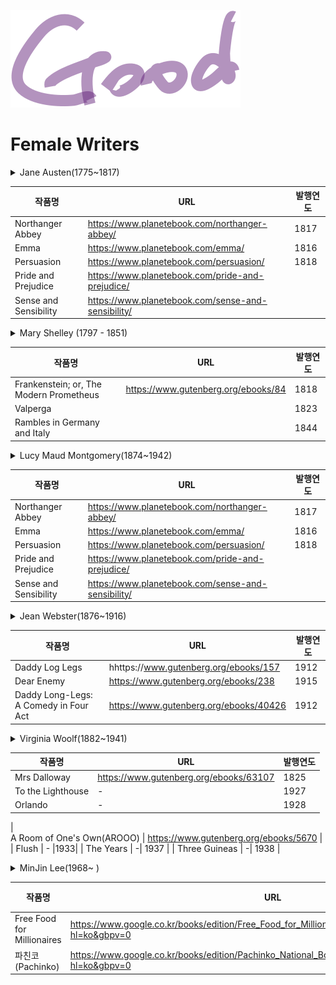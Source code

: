 ![Good Sign](https://raw.githubusercontent.com/inoxgit/img/1833c2bb99cd4ac387ccab4acc2ca1634dc0feec/good.svg)


# Female Writers


<details>
    <summary>Jane Austen(1775~1817)</summary>
    <p> 잉글랜드의 소설가. 서양 문학사에서 매우 영향력 있고 중요한 작가 중 한 사람으로 평가받는다. 주로 당대 영국 중상류층 젠트리의 생활을 펜에 담았다.</p>
</details>

| 작품명 | URL | 발행연도 | 
|--|--|--| 
| Northanger Abbey | https://www.planetebook.com/northanger-abbey/|  1817 |
| Emma | https://www.planetebook.com/emma/| 1816 |
| Persuasion |  https://www.planetebook.com/persuasion/   | 1818  | 
| Pride and Prejudice | https://www.planetebook.com/pride-and-prejudice/|    | 
| Sense and Sensibility | https://www.planetebook.com/sense-and-sensibility/|    | 



<details>
    <summary>Mary Shelley (1797 - 1851)</summary>
    <p>세계 최초의 SF 소설가.[2] 잉글랜드 출신으로, 아버지는 최초의 무정부주의자로 꼽히는 윌리엄 고드윈, 어머니는 최초의 페미니스트이자 <여성의 권리 옹호> 의 저자인 메리 울스턴크래프트이다. 이 두 사람 사이에서 차녀로 태어났다. 남편은 영국을 대표하는 낭만주의 시인 퍼시 비시 셸리이며 네 명의 자식을 두었다.</p> 
    <p>Frankenstein; or, The Modern Prometheus | Written when Shelley was just 18 years old, the story follows young scientist Victor Frankenstein who accidentally creates a sapient creature during an unorthodox experiment. </p>
    <p>Rambles in Germany and Italy | A travel narrative published in two volumes that describes two European trips Shelley took with her son, Percy, and several of his university friends.</p>      
 </details>

| 작품명 | URL | 발행연도 |  
|--|--|--| 
| Frankenstein; or, The Modern Prometheus |https://www.gutenberg.org/ebooks/84|  1818 |  
| Valperga |                      | 1823 |  
| Rambles in Germany and Italy |     | 1844  |  




<details>
    <summary>Lucy Maud Montgomery(1874~1942)</summary>
    <p> ....</p>
</details>

| 작품명 | URL | 발행연도 | 
|--|--|--| 
| Northanger Abbey | https://www.planetebook.com/northanger-abbey/|  1817 |
| Emma | https://www.planetebook.com/emma/| 1816 |
| Persuasion |  https://www.planetebook.com/persuasion/   | 1818  | 
| Pride and Prejudice | https://www.planetebook.com/pride-and-prejudice/|    | 
| Sense and Sensibility | https://www.planetebook.com/sense-and-sensibility/|    | 





<details>
    <summary>Jean Webster(1876~1916)</summary>
    <p> ....</p>
</details>

| 작품명 | URL | 발행연도 | 
|--|--|--| 
| Daddy Log Legs | hhttps://www.gutenberg.org/ebooks/157 |  1912 |
| Dear Enemy | https://www.gutenberg.org/ebooks/238 | 1915|
| Daddy Long-Legs: A Comedy in Four Act|  https://www.gutenberg.org/ebooks/40426  | 1912 |  




<details>
    <summary>Virginia Woolf(1882~1941)</summary>
    <p> 20세기 전반에 활약한 영국 태생의 작가.
    모더니즘 문학에서 가장 중요한 작가 중 하나이자 의식의 흐름 기법을 고안한 선구자로 평가된다.
    1970년대 페미니즘 비평의 대두에 따라, 이전까지는 간과되었던 페미니즘 작가로서의 측면들이 재조명되었고 후대의 페미니즘 사상에도 큰 영향을 끼친 중심 인물 중 하나로 재평가되었다.</p>
</details>

| 작품명 | URL | 발행연도 | 
|--|--|--| 
| Mrs Dalloway |  https://www.gutenberg.org/ebooks/63107 |  1825 |
| To the Lighthouse | - | 1927 |
| Orlando |  -  | 1928  | 
| 	
A Room of One's Own(AROOO) | https://www.gutenberg.org/ebooks/5670 | 
| Flush | - |1933| 
| The Years |  -| 1937   | 
| Three Guineas | -| 1938 | 






<details>
    <summary>MinJin Lee(1968~ )</summary>
    <p> 1968년 11월 11일 서울특별시에서 태어나 1976년 미국 뉴욕으로 부모님을 따라 이민했다. 매사추세츠 공과대학교에서 진행한 강연회에서 아버지가 흥남 철수로 추정되는 피란민 출신이라고 밝혔다. 
    이민진의 가족은 이민을 가기 전에도 이미 중산층 정도의 그럭저럭한 삶을 살고 있었지만, 이민진의 아버지는 전쟁에 대한 공포를 계속 가지고 있었고 전쟁으로 인해 자신이 겪었던 슬픔을 자녀들에게 물려주고 싶지 않은 생각이 강했다고 한다. 그래서 이민진의 가족은 먼저 미국에 자리를 잡은 친척의 도움으로 이민을 떠났다.
    어린 나이에 한국을 떠난 이민진은 한국어를 잊어버렸지만, 예일 대학교 역사학과에서 공부할 때 일본에서 온 미국인 선교사로부터 재일교포에 관한 이야기를 듣고 거기에 관심을 가지게 되었다. 조지타운 대학교 로스쿨을 졸업하고 뉴욕에서 기업 변호사가 되었지만 어렸을 때부터 B형 간염 보균자이다보니 점점 간이 나빠져 결국 직장을 그만두었고, 글을 쓰기 시작했다. 작가가 되기 위해 글쓰기 세미나나 각종 문학단체에서 주최하는 작가 수업들을 닥치는 대로 들었다고 한다. 간염은 35세에야 완치되었다.</p>
    <p>2004년부터 몇개의 단편소설을 발표했고, 2008년 첫 장편소설인 "백만장자를 위한 공짜 음식(Free Food for Millionaires)"을 발표했다. 이 책으로 여러 상을 수상해 이민진이라는 이름을 알렸다. 그후 일본계 미국인인 남편을 따라 약 4년간 일본에서 생활을 했는데 이민진은 한국어도 거의 말하지 못하는 미국인이었음에도 불구하고 한국 핏줄이라는 이유로 일본에서 차별을 당한 경험이 여러번 있다고 한다.# 이 일본 생활 도중 본격적으로 재일교포와 그 주변 인물들에 대해 엄청난 수의 인터뷰를 진행했고, 2017년 두 번째 장편소설인 "파친코"를 발표했다. 이 소설은 발간되자마자 미국에서 큰 반향을 일으켰으며, 뉴욕 타임즈가 선정한 베스트셀러에 등극했다.</p>
    <p>History has failed us, but no matter.</p>
</details>

| 작품명 | URL | 발행연도 | 
|--|--|--| 
| Free Food for Millionaires |https://www.google.co.kr/books/edition/Free_Food_for_Millionaires/0bOfEAAAQBAJ?hl=ko&gbpv=0|  2008 |
| 파친코(Pachinko)| https://www.google.co.kr/books/edition/Pachinko_National_Book_Award_Finalist/9sbjDAAAQBAJ?hl=ko&gbpv=0 | 2017 | 
